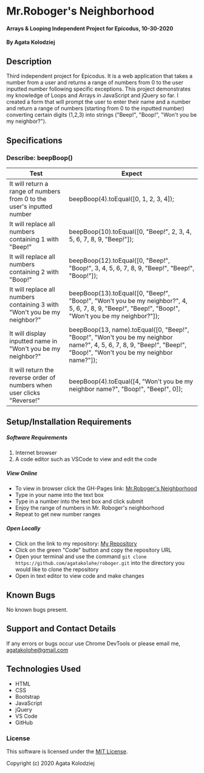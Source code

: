 # Mr.Roboger's Neighborhood

#### Arrays & Looping Independent Project for Epicodus, 10-30-2020

#### By Agata Kolodziej

## Description

Third independent project for Epicodus. It is a web application that takes a number from a user and returns a range of numbers from 0 to the user inputted number following specific exceptions. This project demonstrates my knowledge of Loops and Arrays in JavaScript and jQuery so far. I created a form that will prompt the user to enter their name and a number and return a range of numbers (starting from 0 to the inputted number) converting certain digits (1,2,3) into strings ("Beep!", "Boop!", "Won't you be my neighbor?").

## Specifications

### Describe: beepBoop()

| Test                                                                      | Expect                                                                                                                                                              |
| ------------------------------------------------------------------------- | ------------------------------------------------------------------------------------------------------------------------------------------------------------------- |
| It will return a range of numbers from 0 to the user's inputted number    | beepBoop(4).toEqual([0, 1, 2, 3, 4]);                                                                                                                               |
| It will replace all numbers containing 1 with "Beep!"                     | beepBoop(10).toEqual([0, "Beep!", 2, 3, 4, 5, 6, 7, 8, 9, "Beep!"]);                                                                                                |
| It will replace all numbers containing 2 with "Boop!"                     | beepBoop(12).toEqual([0, "Beep!", "Boop!", 3, 4, 5, 6, 7, 8, 9, "Beep!", "Beep!", "Boop!"]);                                                                        |
| It will replace all numbers containing 3 with "Won't you be my neighbor?" | beepBoop(13).toEqual([0, "Beep!", "Boop!", "Won't you be my neighbor?", 4, 5, 6, 7, 8, 9, "Beep!", "Beep!", "Boop!", "Won't you be my neighbor?"]);                 |
| It will display inputted name in "Won't you be my neighbor?"              | beepBoop(13, name).toEqual([0, "Beep!", "Boop!", "Won't you be my neighbor name?", 4, 5, 6, 7, 8, 9, "Beep!", "Beep!", "Boop!", "Won't you be my neighbor name?"]); |
| It will return the reverse order of numbers when user clicks "Reverse!"   | beepBoop(4).toEqual([4, "Won't you be my neighbor name?", "Boop!", "Beep!", 0]);                                                                                    |

## Setup/Installation Requirements

##### Software Requirements

1. Internet browser
2. A code editor such as VSCode to view and edit the code

##### View Online

- To view in browser click the GH-Pages link: [Mr.Roboger's Neighborhood](https://agatakolohe.github.io/roboger/)
- Type in your name into the text box
- Type in a number into the text box and click submit
- Enjoy the range of numbers in Mr. Roboger's neighborhood
- Repeat to get new number ranges

##### Open Locally

- Click on the link to my repository: [My Repository](https://github.com/agatakolohe/roboger.git)
- Click on the green "Code" button and copy the repository URL
- Open your terminal and use the command `git clone https://github.com/agatakolohe/roboger.git` into the directory you would like to clone the repository
- Open in text editor to view code and make changes

## Known Bugs

No known bugs present.

## Support and Contact Details

If any errors or bugs occur use Chrome DevTools or please email me, <agatakolohe@gmail.com>

## Technologies Used

- HTML
- CSS
- Bootstrap
- JavaScript
- jQuery
- VS Code
- GitHub

### License

This software is licensed under the [MIT License](https://choosealicense.com/licenses/mit/).

Copyright (c) 2020 Agata Kolodziej
